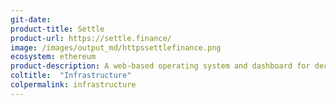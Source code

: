 ```yaml
---
git-date: 
product-title: Settle
product-url: https://settle.finance/
image: /images/output_md/httpssettlefinance.png
ecosystem: ethereum
product-description: A web-based operating system and dashboard for decentralized finance.
coltitle:  "Infrastructure"
colpermalink: infrastructure
---
```

